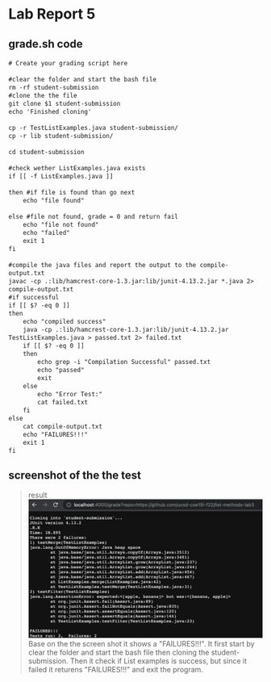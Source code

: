 # Lab Report 5
## grade.sh code
```
# Create your grading script here

#clear the folder and start the bash file
rm -rf student-submission
#clone the the file
git clone $1 student-submission
echo 'Finished cloning'

cp -r TestListExamples.java student-submission/
cp -r lib student-submission/

cd student-submission

#check wether ListExamples.java exists
if [[ -f ListExamples.java ]]

then #if file is found than go next
    echo "file found"

else #file not found, grade = 0 and return fail
    echo "file not found"
    echo "failed"
    exit 1
fi

#compile the java files and report the output to the compile-output.txt
javac -cp .:lib/hamcrest-core-1.3.jar:lib/junit-4.13.2.jar *.java 2> compile-output.txt
#if successful
if [[ $? -eq 0 ]]
then
    echo "compiled success"
    java -cp .:lib/hamcrest-core-1.3.jar:lib/junit-4.13.2.jar TestListExamples.java > passed.txt 2> failed.txt
    if [[ $? -eq 0 ]]
    then
        echo grep -i "Compilation Successful" passed.txt
        echo "passed"
        exit
    else  
        echo "Error Test:"
        cat failed.txt
    fi
else
    cat compile-output.txt
    echo "FAILURES!!!"
    exit 1
fi
```
  
## screenshot of the the test
> result  ![Image](five.png)
Base on the the screen shot it shows a "FAILURES!!!". It first  start by clear the folder and start the bash file then cloning the student-submission. Then it check if List examples is success, but since it failed it returens "FAILURES!!!" and exit the program.
